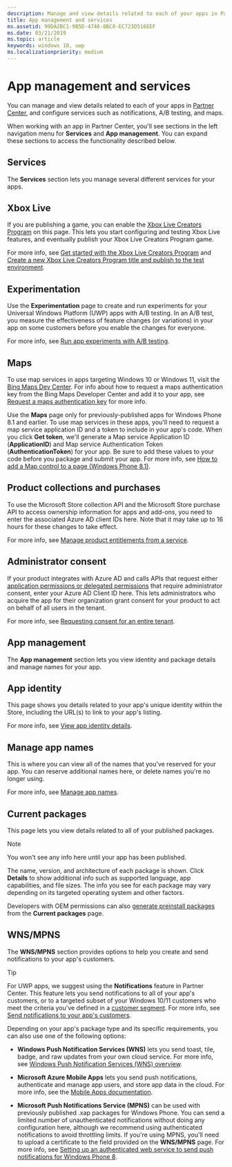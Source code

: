 ```yaml
---
description: Manage and view details related to each of your apps in Partner Center, and configure services such as A/B testing and maps.
title: App management and services
ms.assetid: 99DA2BC1-9B5D-4746-8BC0-EC723D516EEF
ms.date: 03/21/2019
ms.topic: article
keywords: windows 10, uwp
ms.localizationpriority: medium
---
```

# App management and services

You can manage and view details related to each of your apps in [Partner Center](https://partner.microsoft.com/dashboard), and configure services such as notifications, A/B testing, and maps.

When working with an app in Partner Center, you'll see sections in the left navigation menu for **Services** and **App management**. You can expand these sections to access the functionality described below.

## Services

The **Services** section lets you manage several different services for your apps.

## Xbox Live

If you are publishing a game, you can enable the [Xbox Live Creators Program](https://www.xbox.com/developers/creators-program) on this page. This lets you start configuring and testing Xbox Live features, and eventually publish your Xbox Live Creators Program game.

For more info, see [Get started with the Xbox Live Creators Program](/gaming/xbox-live/get-started-with-creators/get-started-with-xbox-live-creators) and [Create a new Xbox Live Creators Program title and publish to the test environment](/gaming/xbox-live/get-started-with-creators/create-and-test-a-new-creators-title).

## Experimentation

Use the **Experimentation** page to create and run experiments for your Universal Windows Platform (UWP) apps with A/B testing. In an A/B test, you measure the effectiveness of feature changes (or variations) in your app on some customers before you enable the changes for everyone.

For more info, see [Run app experiments with A/B testing](../monetize/run-app-experiments-with-a-b-testing.md).

## Maps

To use map services in apps targeting Windows 10 or Windows 11, visit the [Bing Maps Dev Center](https://www.bingmapsportal.com/). For info about how to request a maps authentication key from the Bing Maps Developer Center and add it to your app, see [Request a maps authentication key](../maps-and-location/authentication-key.md) for more info. 

Use the **Maps** page only for previously-published apps for Windows Phone 8.1 and earlier. To use map services in these apps, you'll need to request a map service application ID and a token to include in your app's code. When you click **Get token**, we'll generate a Map service Application ID (**ApplicationID**) and Map service Authentication Token (**AuthenticationToken**) for your app. Be sure to add these values to your code before you package and submit your app. For more info, see [How to add a Map control to a page (Windows Phone 8.1)](/previous-versions/windows/apps/jj207033(v=vs.105)).

## Product collections and purchases

To use the Microsoft Store collection API and the Microsoft Store purchase API to access ownership information for apps and add-ons, you need to enter the associated Azure AD client IDs here. Note that it may take up to 16 hours for these changes to take effect.

For more info, see [Manage product entitlements from a service](../monetize/view-and-grant-products-from-a-service.md).

## Administrator consent

If your product integrates with Azure AD and calls APIs that request either [application permissions or delegated permissions](/graph/permissions-reference) that require administrator consent, enter your Azure AD Client ID here. This lets administrators who acquire the app for their organization grant consent for your product to act on behalf of all users in the tenant.

For more info, see [Requesting consent for an entire tenant](/azure/active-directory/develop/v2-permissions-and-consent#requesting-consent-for-an-entire-tenant).

## App management

The **App management** section lets you view identity and package details and manage names for your app.

## App identity

This page shows you details related to your app's unique identity within the Store, including the URL(s) to link to your app's listing.

For more info, see [View app identity details](view-app-identity-details.md).

## Manage app names

This is where you can view all of the names that you've reserved for your app. You can reserve additional names here, or delete names you're no longer using.

For more info, see [Manage app names](manage-app-names.md).

## Current packages

This page lets you view details related to all of your published packages.

> [!NOTE]
> You won't see any info here until your app has been published.

The name, version, and architecture of each package is shown. Click **Details** to show additional info such as supported language, app capabilities, and file sizes. The info you see for each package may vary depending on its targeted operating system and other factors. 

Developers with OEM permissions can also [generate preinstall packages](generate-preinstall-packages-for-oems.md) from the **Current packages** page.

## WNS/MPNS

The **WNS/MPNS** section provides options to help you create and send notifications to your app's customers. 

> [!TIP]
> For UWP apps, we suggest using the **Notifications** feature in Partner Center. This feature lets you send notifications to all of your app's customers, or to a targeted subset of your Windows 10/11 customers who meet the criteria you’ve defined in a [customer segment](create-customer-segments.md). For more info, see [Send notifications to your app's customers](send-push-notifications-to-your-apps-customers.md).

Depending on your app's package type and its specific requirements, you can also use one of the following options: 

-   **Windows Push Notification Services (WNS)** lets you send toast, tile, badge, and raw updates from your own cloud service. For more info, see [Windows Push Notification Services (WNS) overview](/windows/apps/design/shell/tiles-and-notifications/windows-push-notification-services--wns--overview).

-   **Microsoft Azure Mobile Apps** lets you send push notifications, authenticate and manage app users, and store app data in the cloud. For more info, see the [Mobile Apps documentation](/azure/app-service-mobile/).

-   **Microsoft Push Notifications Service (MPNS)** can be used with previously published .xap packages for Windows Phone. You can send a limited number of unauthenticated notifications without doing any configuration here, although we recommend using authenticated notifications to avoid throttling limits. If you're using MPNS, you'll need to upload a certificate to the field provided on the **WNS/MPNS** page. For more info, see [Setting up an authenticated web service to send push notifications for Windows Phone 8](/previous-versions/windows/apps/ff941099(v=vs.105)).
 

 
